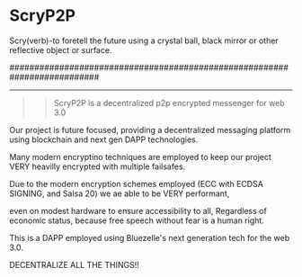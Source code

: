 # ScryP2P
Scry(verb)-to foretell the future using a crystal ball, black mirror or other reflective object or surface.

##########################################################################
**************************************************************************

>>ScryP2P is a decentralized p2p encrypted messenger for web 3.0

Our project is future focused, providing a decentralized messaging platform using blockchain and next gen DAPP technologies.

Many modern encryptino techniques are employed to keep our project VERY heavilly encrypted with multiple failsafes.

Due to the modern encryption schemes employed (ECC with ECDSA SIGNING, and Salsa 20) we ae able to be VERY performant, 

even on modest hardware to ensure accessibility to all, Regardless of economic status, because free speech without fear is a human right.

This is a DAPP employed using Bluezelle's next generation tech for the web 3.0. 

DECENTRALIZE ALL THE THINGS!!
